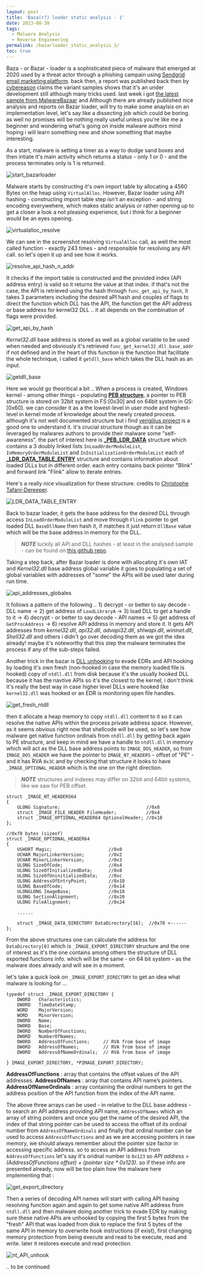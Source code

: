 ```yaml
---
layout: post
title: 'Baza(r?) loader static analysis - 1'
date: 2023-08-30
tags:
  - Malware Analysis
  - Reverse Engineering
permalink: /bazarloader_static_analysis_1/
toc: true
---
```


Baza - or Bazar - loader is a sophisticated piece of malware that emerged at 2020 used by a threat actor through a phishing campain using [Sendgrid email marketing platform](https://sendgrid.com/). back then, a report was published back then by [cybereason](https://www.cybereason.com/blog/research/a-bazar-of-tricks-following-team9s-development-cycles) claims the variant samples shows that it's an under development still although many tricks used. last week i got [the latest sample from MalwareBazaar](https://bazaar.abuse.ch/sample/7ccd2066aa7194f5ae343eb6fa26ac0db06e3380af47974f86a20f0db98f1230/) and Although there are already published nice analysis and reports on Bazar loader, will try to make some anaylsis on an implementation level, let's say like a dissecting job which could be boring. as well no promises will be nothing really useful unless you're like me a beginner and wondering what's going on inside malware authors mind hoping i will learn something new and show something that maybe interesting.

As a start, malware is setting a timer as a way to dodge sand boxes and then intiate it's main activity which returns a status - only 1 or 0 - and the process terminates only is 1 is returned.

![start_bazarloader](/images/start_bazarloader.png)

Malware starts by constructing it's own import table by allocating a 4560 Bytes on the heap using `VirtualAlloc`. However, Bazar loader using API hashing - constructing import table step isn't an exception - and string encoding everywehere, which makes static analysis or rather opening up to get a closer a look a not pleasing experience, but i think for a beginner would be an eyes opening.

![virtualalloc_resolve](/images/resolve_virtualalloc.png)

We can see in the screenshot resolving `VirtualAlloc` call, as well the most called function - exactly 243 times - and responsible for resolving any API call. so let's open it up and see how it works.

![resolve_api_hash_n_addr](/images/resolve_api_addr_bazarloader.png)

It checks if the import table is constructed and the provided index (API address entry) is valid so it returns the value at that index. if that's not the case, the API is retrieved using the hash through `func_get_api_by_hash`, it takes 3 parameters including the desired aPI hash and couples of flags to direct the function which DLL has the API, the function get the API address or base address for kernel32 DLL .. it all depends on the combination of flags were provided.

![get_api_by_hash](/images/api_hash_n_addr_bazarloader.png)

*Kernel32.dll* base address is stored as well as a global variable to be used when needed and obviously it's retrieved `func_get_kernel32_dll_base_addr` if not defined and in the heart of this function is the function that facilitate the whole technique, i called it `getdll_base` which takes the DLL hash as an input.

![getdll_base](/images/getdll_base_bazarloader.png)

Here we would go theoritical a bit .. When a process is created, Windows kernel - among other things - populating [**PEB structure**](https://learn.microsoft.com/en-us/windows/win32/api/winternl/ns-winternl-peb), a pointer to PEB structure is stored on 32bit system in FS:[0x30] and on 64bit system in GS:[0x60]. we can consider it as a the lowest-level in user mode and highest-level in kernel mode of knowledge about the newly created process. although it's not well documented structure but i find [verigilius project](https://www.vergiliusproject.com/kernels/x64/Windows%2010%20%7C%202016/2110%2021H2%20(November%202021%20Update)/_PEB) is a good one to understand it. it's crucial structure though as it can be leveraged by malwares authors to provide their malware some "self-awareness". the part of interest here is [**_PEB_LDR_DATA**](https://www.vergiliusproject.com/kernels/x64/Windows%2010%20%7C%202016/2110%2021H2%20(November%202021%20Update)/_PEB_LDR_DATA) structure which contains a 3 doubly linked lists `InLoadOrderModuleList`, `InMemoryOrderModuleList` and `InInitializationOrderModuleList` each of [**_LDR_DATA_TABLE_ENTRY**](https://www.vergiliusproject.com/kernels/x64/Windows%2010%20%7C%202016/2110%2021H2%20(November%202021%20Update)/_LDR_DATA_TABLE_ENTRY) structure and contains information about loaded DLLs but in different order. each entry contains back pointer "Blink" and forward link "Flink" allow to iterate entries.

Here's a really nice visualization for these structure. credits to [Christophe Tafani-Dereeper](https://blog.christophetd.fr/).

![LDR_DATA_TABLE_ENTRY](/images/LDR_DATA_TABLE_ENTRY-chaining.png)

Back to bazar loader, it gets the base address for the desired DLL through access `InLoadOrderModuleList` and move through `Flink` pointer to get loaded DLL `BaseDllName` then hash it, if matches it just return `DllBase` value which will be the base address in memory for the DLL.

>**_NOTE_** luckily all API and DLL hashes - at least in the analysed sample - can be found on [this github repo](https://github.com/hidd3ncod3s/WindowsAPIhash).

Taking a step back, after Bazar loader is done with allocating it's own IAT and *Kernel32.dll* base address global variable it goes to populating a set of global variables with addresses of "some" the APIs will be used later during run time.

![api_addresses_globales](/images/api_addr_bazarloader.png)

It follows a pattern of the following .. 1) decrypt - or better to say decode - DLL name -> 2) get address of `LoadLibraryA` -> 3) load DLL to get a handle to it -> 4) decrypt - or better to say decode - API names -> 5) get address of `GetProcAddress` -> 6) resolve API address in memory and store it. It gets API addresses from *kernel32.dll*, *api32.dll*, *advapi32.dll*, *shlwapi.dll*, *wininet.dll*, *Shell32.dll* and others i didn't go over decoding them as we got the idea already! maybe it's noteworthy that this step the malware terminates the process if any of the sub-steps failed.

Another trick in the bazar is [DLL unhooking](https://unprotect.it/technique/dll-unhooking/) to evade EDRs and API hooking by loading it's own fresh (non-hooked in case the memory loaded file is hooked) copy of `ntdll.dll` from disk because it's the usually hooked DLL because it has the navtive APIs so it's the closest to the kernel, i don't think it's really the best way in case higher level DLLs were hooked like `kernel32.dll` was hooked or an EDR is monitoring open file handles.

![get_fresh_ntdll](/images/get_fresh_ntdll_bazar_loader.png)

then it allocate a heap memory to copy `ntdll.dll` content to it so it can resolve the native APIs within the process private address space. However, as it seems obvious right now that shellcode will be used, so let's see how malware get native function ordinals from `ntdll.dll` by getting back again to PE structure, and keep in mind we have a handle to `ntdll.dll` in memory which will act as the DLL base address points to `IMAGE_DOS_HEADER`, so from `IMAGE_DOS_HEADER` we have the pointer to `IMAGE_NT_HEADERS` - offset of "PE" - and it has RVA `0x3C` and by checking that structure it looks to have `_IMAGE_OPTIONAL_HEADER` which is the one on the right direction.

>**_NOTE_** structures and indexes may differ on 32bit and 64bit systems, like we saw for PEB offset.

```
struct _IMAGE_NT_HEADERS64
{
    ULONG Signature;                                //0x0
    struct _IMAGE_FILE_HEADER FileHeader;           //0x4
    struct _IMAGE_OPTIONAL_HEADER64 OptionalHeader; //0x18
};

```
```
//0xf0 bytes (sizeof)
struct _IMAGE_OPTIONAL_HEADER64
{
    USHORT Magic;                     //0x0
    UCHAR MajorLinkerVersion;         //0x2
    UCHAR MinorLinkerVersion;         //0x3
    ULONG SizeOfCode;                 //0x4
    ULONG SizeOfInitializedData;      //0x8
    ULONG SizeOfUninitializedData;    //0xc
    ULONG AddressOfEntryPoint;        //0x10
    ULONG BaseOfCode;                 //0x14
    ULONGLONG ImageBase;              //0x18
    ULONG SectionAlignment;           //0x20
    ULONG FileAlignment;              //0x24

    ......

    struct _IMAGE_DATA_DIRECTORY DataDirectory[16];  //0x70 <------
};

```
From the above structures one can calculate the address for `DataDirectory[0]` which is `_IMAGE_EXPORT_DIRECTORY` structure and the one of interest as it's the one contains among others the structure of DLL exported functions info. which will be the same - on 64 bit system - as the malware does already and will see in a moment.

let's take a quick look on `_IMAGE_EXPORT_DIRECTORY` to get an idea what malware is looking for ...

```
typedef struct _IMAGE_EXPORT_DIRECTORY {
    DWORD   Characteristics;
    DWORD   TimeDateStamp;
    WORD    MajorVersion;
    WORD    MinorVersion;
    DWORD   Name;
    DWORD   Base;
    DWORD   NumberOfFunctions;
    DWORD   NumberOfNames;
    DWORD   AddressOfFunctions;     // RVA from base of image
    DWORD   AddressOfNames;         // RVA from base of image
    DWORD   AddressOfNameOrdinals;  // RVA from base of image

} IMAGE_EXPORT_DIRECTORY, *PIMAGE_EXPORT_DIRECTORY;

```
**AddressOfFunctions** : array that contains the offset values of the API addresses.
**AddressOfNames** : array that contains API name’s pointers.
**AddressOfNameOrdinals** : array containing the ordinal numbers to get the address position of the API function from the index of the API name.

The above three arrays can be used - in relative to the DLL base address - to search an API address providing API name, `AddressOfNames` which an array of string pointers and once you get the name of the desired API, the index of that string pointer can be used to access the offset of its ordinal number from `AddressOfNameOrdinals` and finally that ordinal number can be used to access `AddressOfFunctions` and as we are accessing pointers in raw memory, we should always remember about the pointer size factor in accessing specific address. so to access an API address from `AddressOfFunctions` let's say it's oridnal number is `0x123` so *API address = (AddressOfFunctions offset) + (pointer size * 0x123)*. so if these info are presented already, now will be too plain how the malware here implementing that :

![get_export_directory](/images/cal_native_func_ordinal_bazar_loader.png)

Then a series of decoding API names will start with calling API hasing resolving function again and again to get some native API address from `ntdll.dll` and then malware doing another trick to evade EDR by making sure these native APIs are unhooked by copying the first 5 bytes from the "fresh" API that was loaded from disk to replace the first 5 bytes of the same API in memory to overwrite hook instructions (if exist), first changing memory protection from being execute and read to be execute, read and write. later it restores execute and read protection.

![nt_API_unhook](/images/unhooking_nt_api_bazar.png)

.. to be continued















